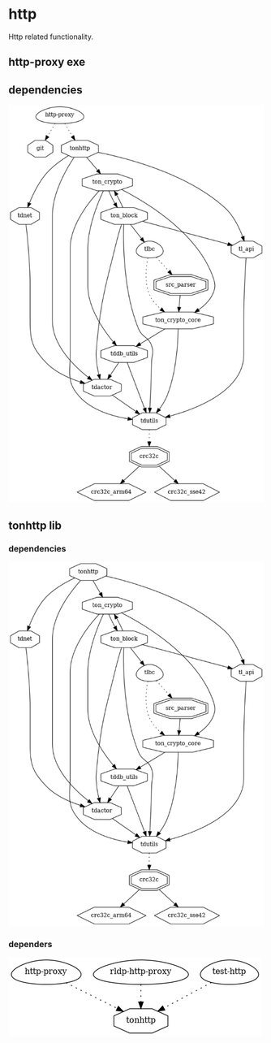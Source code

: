 # http

Http related functionality.

## http-proxy exe

## dependencies

![dht](../dev/png/ton.http-proxy.png)

## tonhttp lib

### dependencies

![dht](../dev/png/ton.tonhttp.png)

### dependers

![dht](../dev/png/ton.tonhttp.dependers.png)
